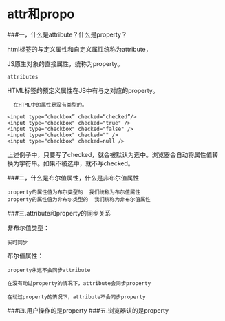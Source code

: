 # attr和propo #

###一，什么是attribute？什么是property？

html标签的与定义属性和自定义属性统称为attribute，

JS原生对象的直接属性，统称为property。

	attributes

HTML标签的预定义属性在JS中有与之对应的property。

	  在HTML中的属性是没有类型的。

	<input type=“checkbox” checked=“checked”/>
	<input type="checkbox" checked="true" />
	<input type="checkbox" checked="false" />
	<input type="checkbox" checked="" />
	<input type="checkbox" checked=null />

上述例子中，只要写了checked，就会被默认为选中。浏览器会自动将属性值转换为字符串。如果不被选中，就不写checked。

###二，什么是布尔值属性，什么是非布尔值属性

	property的属性值为布尔类型的  我们统称为布尔值属性
	property的属性值为非布尔类型的  我们统称为非布尔值属性

###三.attribute和property的同步关系


非布尔值类型：
	
	实时同步

布尔值属性：

	property永远不会同步attribute

	在没有动过property的情况下，attribute会同步property

	在动过property的情况下，attribute不会同步property

###四.用户操作的是property
###五.浏览器认的是property
